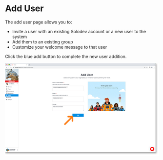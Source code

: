 # Add User

The add user page allows you to:

- Invite a user with an existing Solodev account or a new user to the system
- Add them to an existing group
- Customize y­our welcome message to that user

Click the blue add button to complete the new user addition.

<a href="../../images/users-add-user-lg.jpg" target="_blank"><img src="../../images/users-add-user.jpg" style="margin: auto; display: block"></a>
